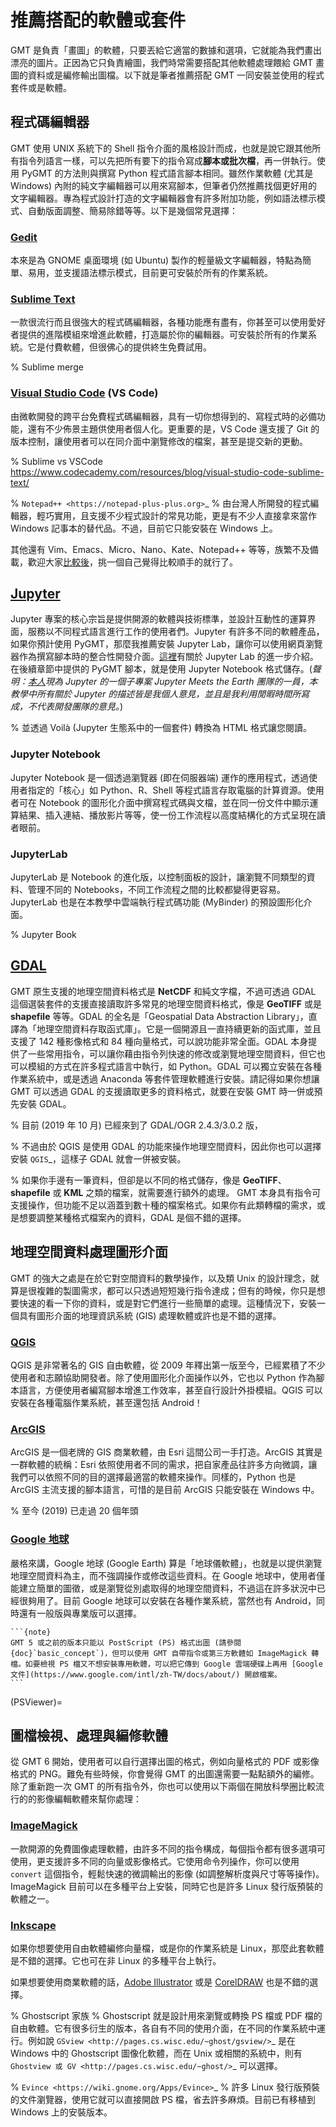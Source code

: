 # 推薦搭配的軟體或套件

GMT 是負責「畫圖」的軟體，只要丟給它適當的數據和選項，它就能為我們畫出漂亮的圖片。正因為它只負責繪圖，我們時常需要搭配其他軟體處理餵給 GMT 畫圖的資料或是編修輸出圖檔。以下就是筆者推薦搭配 GMT 一同安裝並使用的程式套件或是軟體。

## 程式碼編輯器

GMT 使用 UNIX 系統下的 Shell 指令介面的風格設計而成，也就是說它跟其他所有指令列語言一樣，可以先把所有要下的指令寫成<b>腳本或批次檔</b>，再一併執行。使用 PyGMT 的方法則與撰寫 Python 程式語言腳本相同。雖然作業軟體 (尤其是 Windows) 內附的純文字編輯器可以用來寫腳本，但筆者仍然推薦找個更好用的文字編輯器。專為程式設計打造的文字編輯器會有許多附加功能，例如語法標示模式、自動版面調整、簡易除錯等等。以下是幾個常見選擇：

### [Gedit](https://wiki.gnome.org/Apps/Gedit)

本來是為 GNOME 桌面環境 (如 Ubuntu) 製作的輕量級文字編輯器，特點為簡單、易用，並支援語法標示模式，目前更可安裝於所有的作業系統。

### [Sublime Text](http://sublimetext.com)

一款很流行而且很強大的程式碼編輯器，各種功能應有盡有，你甚至可以使用愛好者提供的進階模組來增進此軟體，打造屬於你的編輯器。可安裝於所有的作業系統。它是付費軟體，但很佛心的提供終生免費試用。

% Sublime merge

### [Visual Studio Code](https://code.visualstudio.com/) (VS Code)

由微軟開發的跨平台免費程式碼編輯器，具有一切你想得到的、寫程式時的必備功能，還有不少佈景主題供使用者個人化。更重要的是，VS Code 還支援了 Git 的版本控制，讓使用者可以在同介面中瀏覽修改的檔案，甚至是提交新的更動。

% Sublime vs VSCode https://www.codecademy.com/resources/blog/visual-studio-code-sublime-text/

% `Notepad++ <https://notepad-plus-plus.org>`_
%  由台灣人所開發的程式編輯器，輕巧實用，且支援不少程式設計的常見功能，更是有不少人直接拿來當作 Windows 記事本的替代品。不過，目前它只能安裝在 Windows 上。

其他還有 Vim、Emacs、Micro、Nano、Kate、Notepad++ 等等，族繁不及備載，歡迎大家[比較後](https://zh.wikipedia.org/wiki/%E6%96%87%E4%BB%B6%E7%BC%96%E8%BE%91%E5%99%A8%E6%AF%94%E8%BE%83)，挑一個自己覺得比較順手的就行了。

## [Jupyter](https://jupyter.org/)

Jupyter 專案的核心宗旨是提供開源的軟體與技術標準，並設計互動性的運算界面，服務以不同程式語言進行工作的使用者們。Jupyter 有許多不同的軟體產品，如果你預計使用 PyGMT，那麼我推薦安裝 Jupyter Lab，讓你可以使用網頁瀏覽器作為撰寫腳本時的整合性開發介面。[這裡](https://www.mdeditor.tw/pl/23Lf/zh-tw)有關於 Jupyter Lab 的進一步介紹。在後續章節中提供的 PyGMT 腳本，就是使用 Jupyter Notebook 格式儲存。(*聲明：[本人](https://whyjz.github.io/)現為 Jupyter 的一個子專案 Jupyter Meets the Earth 團隊的一員，本教學中所有關於 Jupyter 的描述皆是我個人意見，並且是我利用閒暇時間所寫成，不代表開發團隊的意見。*)

% 並透過 Voilà (Jupyter 生態系中的一個套件) 轉換為 HTML 格式讓您閱讀。

### Jupyter Notebook

Jupyter Notebook 是一個透過瀏覽器 (即在伺服器端) 運作的應用程式，透過使用者指定的「核心」如 Python、R、Shell 等程式語言存取電腦的計算資源。使用者可在 Notebook 的圖形化介面中撰寫程式碼與文檔，並在同一份文件中顯示運算結果、插入連結、播放影片等等，使一份工作流程以高度結構化的方式呈現在讀者眼前。

### JupyterLab

JupyterLab 是 Notebook 的進化版，以控制面板的設計，讓瀏覽不同類型的資料、管理不同的 Notebooks，不同工作流程之間的比較都變得更容易。JupyterLab 也是在本教學中雲端執行程式碼功能 (MyBinder) 的預設圖形化介面。

% Jupyter Book

## [GDAL](https://gdal.org/) 

GMT 原生支援的地理空間資料格式是 **NetCDF** 和純文字檔，不過可透過 GDAL 這個選裝套件的支援直接讀取許多常見的地理空間資料格式，像是 **GeoTIFF** 或是 **shapefile** 等等。GDAL 的全名是「Geospatial Data Abstraction Library」，直譯為「地理空間資料存取函式庫」。它是一個開源且一直持續更新的函式庫，並且支援了 142 種影像格式和 84 種向量格式，可以說功能非常全面。GDAL 本身提供了一些常用指令，可以讓你藉由指令列快速的修改或瀏覽地理空間資料，但它也可以模組的方式在許多程式語言中執行，如 Python。GDAL 可以獨立安裝在各種作業系統中，或是透過 Anaconda 等套件管理軟體進行安裝。請記得如果你想讓 GMT 可以透過 GDAL 的支援讀取更多的資料格式，就要在安裝 GMT 時一併或預先安裝 GDAL。

% 目前 (2019 年 10 月) 已經來到了 GDAL/OGR 2.4.3/3.0.2 版，

% 不過由於 QGIS 是使用 GDAL 的功能來操作地理空間資料，因此你也可以選擇安裝 `QGIS`_，這樣子 GDAL 就會一併被安裝。

% 如果你手邊有一筆資料，但卻是以不同的格式儲存，像是 **GeoTIFF**、**shapefile** 或 **KML** 之類的檔案，就需要進行額外的處理。 GMT 本身具有指令可支援操作，但功能不足以涵蓋到數十種的檔案格式。如果你有此類轉檔的需求，或是想要調整某種格式檔案內的資料，GDAL 是個不錯的選擇。


## 地理空間資料處理圖形介面

GMT 的強大之處是在於它對空間資料的數學操作，以及類 Unix 的設計理念，就算是很複雜的製圖需求，都可以只透過短短幾行指令達成；但有的時候，你只是想要快速的看一下你的資料，或是對它們進行一些簡單的處理。這種情況下，安裝一個具有圖形介面的地理資訊系統 (GIS) 處理軟體或許也是不錯的選擇。

### [QGIS](http://qgis.org/)

QGIS 是非常著名的 GIS 自由軟體，從 2009 年釋出第一版至今，已經累積了不少使用者和志願協助開發者。除了使用圖形化介面操作以外，它也以 Python 作為腳本語言，方便使用者編寫腳本增進工作效率，甚至自行設計外掛模組。QGIS 可以安裝在各種電腦作業系統，甚至還包括 Android！

### [ArcGIS](https://arcgis.com/)

ArcGIS 是一個老牌的 GIS 商業軟體，由 Esri 這間公司一手打造。ArcGIS 其實是一群軟體的統稱：Esri 依照使用者不同的需求，把自家產品往許多方向微調，讓我們可以依照不同的目的選擇最適當的軟體來操作。同樣的，Python 也是 ArcGIS 主流支援的腳本語言，可惜的是目前 ArcGIS 只能安裝在 Windows 中。

% 至今 (2019) 已走過 20 個年頭

### [Google 地球](https://earth.google.com/)

嚴格來講，Google 地球 (Google Earth) 算是「地球儀軟體」，也就是以提供瀏覽地理空間資料為主，而不強調操作或修改這些資料。在 Google 地球中，使用者僅能建立簡單的圖徵，或是瀏覽從別處取得的地理空間資料，不過這在許多狀況中已經很夠用了。目前 Google 地球可以安裝在各種作業系統，當然也有 Android，同時還有一般版與專業版可以選擇。

````{margin}
```{note}
GMT 5 或之前的版本只能以 PostScript (PS) 格式出圖 (請參閱{doc}`basic_concept`)，但可以使用 GMT 自帶指令或第三方軟體如 ImageMagick 轉檔。如要檢視 PS 檔又不想安裝專用軟體，可以把它傳到 Google 雲端硬碟上再用 [Google 文件](https://www.google.com/intl/zh-TW/docs/about/) 開啟檔案。
```
````


(PSViewer)=
## 圖檔檢視、處理與編修軟體

從 GMT 6 開始，使用者可以自行選擇出圖的格式，例如向量格式的 PDF 或影像格式的 PNG。難免有些時候，你會覺得 GMT 的出圖還需要一點點額外的編修。除了重新跑一次 GMT 的所有指令外，你也可以使用以下兩個在開放科學圈比較流行的的影像編輯軟體來幫你處理：

### [ImageMagick](http://www.imagemagick.org/)
一款開源的免費圖像處理軟體，由許多不同的指令構成，每個指令都有很多選項可使用，更支援許多不同的向量或影像格式。它使用命令列操作，你可以使用 `convert` 這個指令，輕鬆快速的微調輸出的影像 (如調整解析度與尺寸等等操作)。ImageMagick 目前可以在多種平台上安裝，同時它也是許多 Linux 發行版預裝的軟體之一。
  
### [Inkscape](https://inkscape.org/)
如果你想要使用自由軟體編修向量檔，或是你的作業系統是 Linux，那麼此套軟體是不錯的選擇。它也可在非 Linux 的多種平台上執行。

如果想要使用商業軟體的話，[Adobe Illustrator](http://www.adobe.com/tw/products/illustrator.html) 或是 [CorelDRAW](http://www.coreldraw.com/tw/) 也是不錯的選擇。


% Ghostscript 家族
% Ghostscript 就是設計用來瀏覽或轉換 PS 檔或 PDF 檔的自由軟體。它有很多衍生的版本，各自有不同的使用介面，在不同的作業系統中運行。例如說 `GSview <http://pages.cs.wisc.edu/~ghost/gsview/>`_ 是在 Windows 中的 Ghostscript 圖像化軟體，而在 Unix 或相關的系統中，則有 `Ghostview 或 GV <http://pages.cs.wisc.edu/~ghost/>`_ 可以選擇。

% `Evince <https://wiki.gnome.org/Apps/Evince>`_ 
% 許多 Linux 發行版預裝的文件瀏覽器，使用它就可以直接開啟 PS 檔，省去許多麻煩。目前已有移植到 Windows 上的安裝版本。

